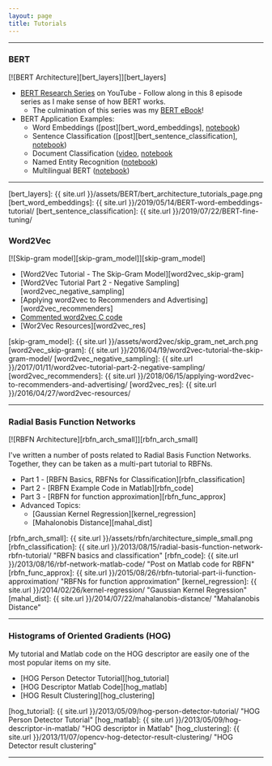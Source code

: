 ```yaml
---
layout: page
title: Tutorials
---
```


<hr/>

### BERT
[![BERT Architecture][bert_layers]][bert_layers]

* [BERT Research Series](https://www.youtube.com/playlist?list=PLam9sigHPGwOBuH4_4fr-XvDbe5uneaf6) on YouTube - Follow along in this 8 episode series as I make sense of how BERT works.
    * The culmination of this series was my [BERT eBook](https://bit.ly/2XNj5Ks)!
* BERT Application Examples:
    * Word Embeddings ([post][bert_word_embeddings], [notebook](https://colab.research.google.com/drive/1yFphU6PW9Uo6lmDly_ud9a6c4RCYlwdX))
    * Sentence Classification ([post][bert_sentence_classification], [notebook](https://colab.research.google.com/drive/1pTuQhug6Dhl9XalKB0zUGf4FIdYFlpcX))
    * Document Classification ([video](https://youtu.be/_eSGWNqKeeY), [notebook](https://bit.ly/2FcIdEb)
    * Named Entity Recognition ([notebook](https://bit.ly/3fKhvzo))
    * Multilingual BERT ([notebook](https://bit.ly/3itodLE))
    

<hr/>

[bert_layers]: {{ site.url }}/assets/BERT/bert_architecture_tutorials_page.png
[bert_word_embeddings]: {{ site.url }}/2019/05/14/BERT-word-embeddings-tutorial/
[bert_sentence_classification]: {{ site.url }}/2019/07/22/BERT-fine-tuning/

### Word2Vec

[![Skip-gram model][skip-gram_model]][skip-gram_model]

* [Word2Vec Tutorial - The Skip-Gram Model][word2vec_skip-gram]
* [Word2Vec Tutorial Part 2 - Negative Sampling][word2vec_negative_sampling]
* [Applying word2vec to Recommenders and Advertising][word2vec_recommenders]
* [Commented word2vec C code](https://github.com/chrisjmccormick/word2vec_commented)
* [Wor2Vec Resources][word2vec_res]


[skip-gram_model]: {{ site.url }}/assets/word2vec/skip_gram_net_arch.png
[word2vec_skip-gram]: {{ site.url }}/2016/04/19/word2vec-tutorial-the-skip-gram-model/
[word2vec_negative_sampling]: {{ site.url }}/2017/01/11/word2vec-tutorial-part-2-negative-sampling/
[word2vec_recommenders]: {{ site.url }}/2018/06/15/applying-word2vec-to-recommenders-and-advertising/
[word2vec_res]: {{ site.url }}/2016/04/27/word2vec-resources/

<hr/>

### Radial Basis Function Networks

[![RBFN Architecture][rbfn_arch_small]][rbfn_arch_small]

I've written a number of posts related to Radial Basis Function Networks. Together, they can be taken as a multi-part tutorial to RBFNs.

* Part 1 - [RBFN Basics, RBFNs for Classification][rbfn_classification]
* Part 2 - [RBFN Example Code in Matlab][rbfn_code]
* Part 3 - [RBFN for function approximation][rbfn_func_approx]
* Advanced Topics:
  * [Gaussian Kernel Regression][kernel_regression]
  * [Mahalonobis Distance][mahal_dist]

[rbfn_arch_small]: {{ site.url }}/assets/rbfn/architecture_simple_small.png
[rbfn_classification]: {{ site.url }}/2013/08/15/radial-basis-function-network-rbfn-tutorial/ "RBFN basics and classification"
[rbfn_code]: {{ site.url }}/2013/08/16/rbf-network-matlab-code/ "Post on Matlab code for RBFN"
[rbfn_func_approx]: {{ site.url }}/2015/08/26/rbfn-tutorial-part-ii-function-approximation/ "RBFNs for function approximation"
[kernel_regression]: {{ site.url }}/2014/02/26/kernel-regression/ "Gaussian Kernel Regression"
[mahal_dist]: {{ site.url }}/2014/07/22/mahalanobis-distance/ "Mahalanobis Distance"

<hr/>

### Histograms of Oriented Gradients (HOG)

My tutorial and Matlab code on the HOG descriptor are easily one of the most popular items on my site.

* [HOG Person Detector Tutorial][hog_tutorial]
* [HOG Descriptor Matlab Code][hog_matlab]
* [HOG Result Clustering][hog_clustering]


[hog_tutorial]: {{ site.url }}/2013/05/09/hog-person-detector-tutorial/ "HOG Person Detector Tutorial"
[hog_matlab]: {{ site.url }}/2013/05/09/hog-descriptor-in-matlab/ "HOG descriptor in Matlab"
[hog_clustering]: {{ site.url }}/2013/11/07/opencv-hog-detector-result-clustering/ "HOG Detector result clustering"

<hr/>